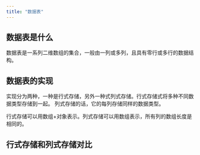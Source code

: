 ```yaml
---
title: "数据表"
---
```


## 数据表是什么

数据表是一系列二维数组的集合，一般由一列或多列，且具有零行或多行的数据结构。

## 数据表的实现


实现分为两种，一种是行式存储，另外一种式列式存储。行式存储式将多种不同数据类型存储到一起。
列式存储的话，它的每列存储同样的数据类型。

行式存储可以用数组+对象表示。列式存储可以用数组表示，所有列的数组长度是相同的。

## 行式存储和列式存储对比